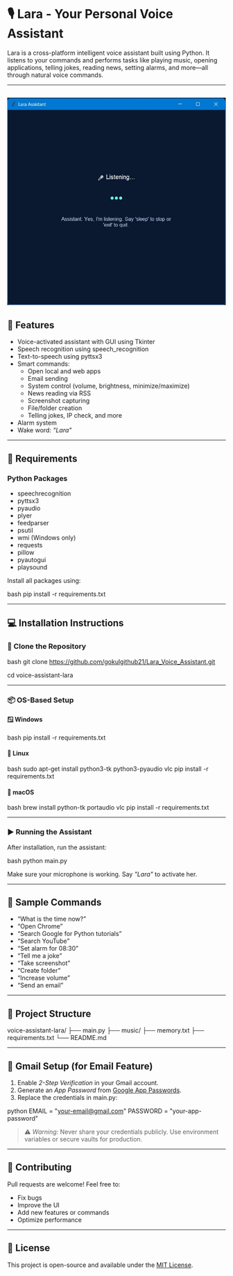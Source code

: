 # 🎙 Lara - Your Personal Voice Assistant

Lara is a cross-platform intelligent voice assistant built using Python. It listens to your commands and performs tasks like playing music, opening applications, telling jokes, reading news, setting alarms, and more—all through natural voice commands.

---
![Lara UI Preview](screenshot/lara.jpg)
---
## 🚀 Features

- Voice-activated assistant with GUI using Tkinter
- Speech recognition using speech_recognition
- Text-to-speech using pyttsx3
- Smart commands:
  - Open local and web apps
  - Email sending
  - System control (volume, brightness, minimize/maximize)
  - News reading via RSS
  - Screenshot capturing
  - File/folder creation
  - Telling jokes, IP check, and more
- Alarm system
- Wake word: *"Lara"*

---

## 🧰 Requirements

### Python Packages

- speechrecognition
- pyttsx3
- pyaudio
- plyer
- feedparser
- psutil
- wmi (Windows only)
- requests
- pillow
- pyautogui
- playsound

Install all packages using:

bash
pip install -r requirements.txt


---

## 💻 Installation Instructions

### 🔁 Clone the Repository

bash
git clone https://github.com/gokulgithub21/Lara_Voice_Assistant.git

cd voice-assistant-lara


---

### 📦 OS-Based Setup

#### 🪟 Windows

bash
pip install -r requirements.txt


#### 🐧 Linux

bash
sudo apt-get install python3-tk python3-pyaudio vlc
pip install -r requirements.txt


#### 🍎 macOS

bash
brew install python-tk portaudio vlc
pip install -r requirements.txt


---

### ▶ Running the Assistant

After installation, run the assistant:

bash
python main.py


Make sure your microphone is working. Say *"Lara"* to activate her.

---

## 🧪 Sample Commands

- “What is the time now?”
- “Open Chrome”
- “Search Google for Python tutorials”
- “Search YouTube”
- “Set alarm for 08:30”
- “Tell me a joke”
- “Take screenshot”
- “Create folder”
- “Increase volume”
- “Send an email”

---

## 📁 Project Structure


voice-assistant-lara/
├── main.py
├── music/
├── memory.txt
├── requirements.txt
└── README.md


---

## 🔐 Gmail Setup (for Email Feature)

1. Enable *2-Step Verification* in your Gmail account.
2. Generate an *App Password* from [Google App Passwords](https://myaccount.google.com/apppasswords).
3. Replace the credentials in main.py:

python
EMAIL = "your-email@gmail.com"
PASSWORD = "your-app-password"


> ⚠ *Warning:* Never share your credentials publicly. Use environment variables or secure vaults for production.

---

## 🤝 Contributing

Pull requests are welcome! Feel free to:

- Fix bugs
- Improve the UI
- Add new features or commands
- Optimize performance

---

## 📜 License

This project is open-source and available under the [MIT License](LICENSE).
